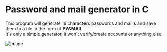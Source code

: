 # Password and mail generator in C

This program will generate 16 characters passwords and mail's and save them to a file in the form of <b>PW:MAIL</b>
</br>
It's only a simple generator, it won't verify/create accounts or anything else.


![image](https://user-images.githubusercontent.com/66210711/171995238-160971b0-303b-4bd9-864a-920fce2dcbb4.png)

